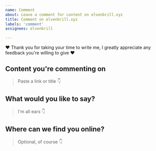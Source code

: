 ```yaml
---
name: Comment
about: Leave a comment for content on elvenbrill.xyz
title: Comment on elvenbrill.xyz
labels: 'comment'
assignees: elvenbrill

---
```


❤️ Thank you for taking your time to write me, I greatly appreciate any feedback you're willing to give ❤️

## Content you're commenting on

> Paste a link or title 👇

## What would you like to say?

> I'm all ears 👇

## Where can we find you online?

> Optional, of course 👇
